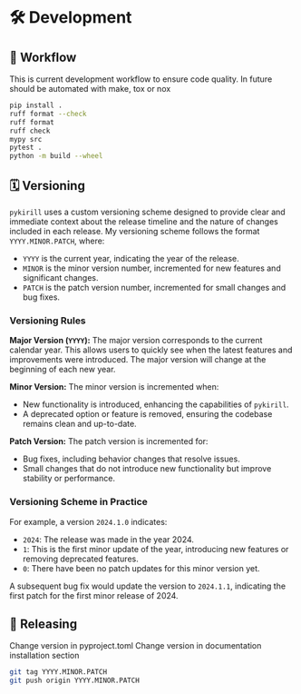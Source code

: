 # 🛠️ Development

## 🔄 Workflow

This is current development workflow to ensure code quality. In future should be automated with make, tox or nox

```bash
pip install .
ruff format --check
ruff format
ruff check
mypy src
pytest .
python -m build --wheel
```

## 🗓️ Versioning

`pykirill` uses a custom versioning scheme designed to provide clear and immediate context about the release timeline and the nature of changes included in each release. My versioning scheme follows the format `YYYY.MINOR.PATCH`, where:

- `YYYY` is the current year, indicating the year of the release.
- `MINOR` is the minor version number, incremented for new features and significant changes.
- `PATCH` is the patch version number, incremented for small changes and bug fixes.

### Versioning Rules

**Major Version (`YYYY`):**
The major version corresponds to the current calendar year. This allows users to quickly see when the latest features and improvements were introduced. The major version will change at the beginning of each new year.

**Minor Version:**
The minor version is incremented when:
- New functionality is introduced, enhancing the capabilities of `pykirill`.
- A deprecated option or feature is removed, ensuring the codebase remains clean and up-to-date.

**Patch Version:**
The patch version is incremented for:
- Bug fixes, including behavior changes that resolve issues.
- Small changes that do not introduce new functionality but improve stability or performance.

### Versioning Scheme in Practice

For example, a version `2024.1.0` indicates:
- `2024`: The release was made in the year 2024.
- `1`: This is the first minor update of the year, introducing new features or removing deprecated features.
- `0`: There have been no patch updates for this minor version yet.

A subsequent bug fix would update the version to `2024.1.1`, indicating the first patch for the first minor release of 2024.


## 🚀 Releasing

Change version in pyproject.toml
Change version in documentation installation section

```bash
git tag YYYY.MINOR.PATCH
git push origin YYYY.MINOR.PATCH
```